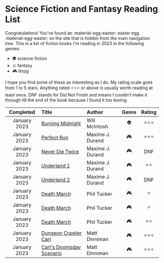 # Science Fiction and Fantasy Reading List

Congratulations! You've found an :material-egg-easter: easter egg :material-egg-easter: on the site that is hidden from the main navigation tree. This is a list of fiction books I'm reading in 2023 in the following genres:

- :alien: science fiction
- :crossed_swords: fantasy
- :video_game: litrpg

I hope you find some of these as interesting as I do. My rating scale goes from 1 to 5 stars. Anything rated :star::star::star: or above is usually worth reading at least once. DNF stands for Did Not Finish and means I couldn't make it through till the end of the book because I found it too boring.

|  Completed   | Title                                                                                             | Author           |    Genre     |       Rating       |
| :----------: | :------------------------------------------------------------------------------------------------ | :--------------- | :----------: | :----------------: |
| January 2023 | [Burning Midnight](https://www.goodreads.com/book/show/25489041-burning-midnight)                 | Will McIntosh    |   :alien:    | :star::star::star: |
| January 2023 | [Perfect Run](https://www.goodreads.com/en/book/show/57065516-the-perfect-run)                    | Maxime J. Durand | :video_game: | :star::star::star: |
| January 2023 | [Never Die Twice](https://www.goodreads.com/en/book/show/56020891-never-die-twice)                | Maxime J. Durand | :video_game: |        DNF         |
| January 2023 | [Underland 1](https://www.goodreads.com/book/show/61961369-underland)                             | Maxime J. Durand | :video_game: |    :star::star:    |
| January 2023 | [Underland 2](https://www.goodreads.com/book/show/62488825-underland-2)                           | Maxime J. Durand | :video_game: |        DNF         |
| January 2023 | [Death March](https://www.goodreads.com/en/book/show/39980416-death-march)                        | Phil Tucker      | :video_game: |       :star:       |
| January 2023 | [Death March](https://www.goodreads.com/book/show/41432577-nightmare-keep)                        | Phil Tucker      | :video_game: |       :star:       |
| January 2023 | [Death March](https://www.goodreads.com/book/show/42120609-killer-dungeon)                        | Phil Tucker      | :video_game: |    :star::star:    |
| January 2023 | [Dungeon Crawler Carl](https://www.goodreads.com/book/show/54659324-dungeon-crawler-carl)         | Matt Dinniman    | :video_game: | :star::star::star: |
| January 2023 | [Carl's Doomsday Scenario](https://www.goodreads.com/book/show/56377548-carl-s-doomsday-scenario) | Matt Dinniman    | :video_game: | :star::star::star: |
